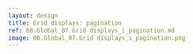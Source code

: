 ```yaml
---
layout: design
title: Grid displays: pagination
ref: 00.Global_07.Grid displays_i_pagination.md
image: 00.Global_07.Grid displays_i_pagination.png
---
```

